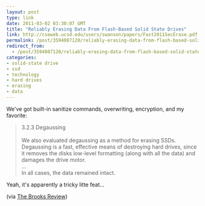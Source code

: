 ```yaml
---
layout: post
type: link
date: 2011-03-02 03:30:07 GMT
title: "Reliably Erasing Data From Flash-Based Solid State Drives"
link: http://cseweb.ucsd.edu/users/swanson/papers/Fast2011SecErase.pdf
permalink: /post/3594087120/reliably-erasing-data-from-flash-based-solid-state
redirect_from: 
  - /post/3594087120/reliably-erasing-data-from-flash-based-solid-state
categories:
- solid-state drive
- ssd
- technology
- hard drives
- erasing
- data
---
```

We've got built-in sanitize commands, overwriting, encryption, and my favorite:
<blockquote>
3.2.3 Degaussing<br>
<br>
We also evaluated degaussing as a method for erasing
SSDs. Degaussing is a fast, effective means of destroying hard drives, since it removes the disks low-level formatting (along with all the data) and damages the drive motor.<br>
...<br>
In all cases, the data remained intact.</blockquote>

Yeah, it's apparently a tricky litte feat...

(via <a href="http://brooksreview.net/2011/02/ssd-erase/">The Brooks Review</a>)